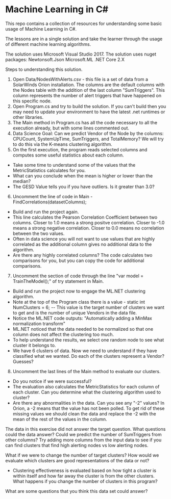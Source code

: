 # Machine Learning in C#

This repo contains a collection of resources for understanding some basic usage of Machine Learning in C#.

The lessons are in a single solution and take the learner through the usage of different machine learning algorithms.

The solution uses Microsoft Visual Studio 2017.
The solution uses nuget packages:
Newtonsoft.Json
Microsoft.ML
.NET Core 2.X

Steps to understanding this solution.

1. Open Data/NodesWithAlerts.csv - this file is a set of data from a SolarWinds Orion installation. The columns are the default columns with the Nodes table with the addition of the last column "SumTriggers".
This column represents the number of alert triggers that have happened on this specific node.
2. Open Program.cs and try to build the solution. If you can't build then you may need to update your environment to have the latest .net runtimes or other libraries.
3. The Main method in Program.cs has all the code necessary to all the execution already, but with some lines commented out.
4. Data Science Goal: Can we predict Vendor of the Node by the columns: CPUCount, SystemUpTime, SumTriggers, and TotalMemory? We will try to do this via the K-means clustering algorithm.
5. On the first execution, the program reads selected columns and computes some useful statistics about each column.
  - Take some time to understand some of the values that the MetricStatistics calculates for you.
  - What can you conclude when the mean is higher or lower than the median?
  - The GESD Value tells you if you have outliers. Is it greater than 3.0?
6. Uncomment the line of code in Main - FindCorrelations(datasetColumns);
  - Build and run the project again.
  - This line calculates the Pearson Correlation Coefficient between two columns. Closer to 1.0 means a strong positve correlation. Closer to -1.0 means a strong negative correlation. Closer to 0.0 means no correlation between the two values.
  - Often in data science you will not want to use values that are highly correlated as the additional column gives no additional data to the algorithm.
  - Are there any highly correlated columns? The code calculates two comparisons for you, but you can copy the code for additional comparisons.
7. Uncomment the section of code through the line "var model = TrainTheModel();" of try statement in Main.
  - Build and run the project now to engage the ML.NET clustering algorithm.
  - Note at the top of the Program class there is a value - static int NumClusters = 6; -- This value is the target number of clusters we want to get and is the number of unique Vendors in the data file.
  - Notice the ML.NET code outputs: "Automatically adding a MinMax normalization transform"
  - ML.NET noticed that the data needed to be normalized so that one column does not affect the clustering too much.
  - To help understand the results, we select one random node to see what cluster it belongs to.
  - We have 6 clusters of data. Now we need to understand if they have classified what we wanted. Do each of the clusters represent a Vendor? Guesses?
8. Uncomment the last lines of the Main method to evaluate our clusters.
  - Do you notice if we were successful?
  - The evaluation also calculates the MetricStatistics for each column of each cluster. Can you determine what the clustering algorithm used to cluster?
  - Are there any abnormalities in the data. Can you see any "-2" values? In Orion, a -2 means that the value has not been polled. To get rid of these missing values we should clean the data and replace the -2 with the mean of the rest of the values in the column.

The data in this exercise did not answer the target question. What questions could the data answer? Could we predict the number of SumTriggers from other columns? Try adding more columns from the input data to see if you can find clusters that find high alerting nodes vs low alerting nodes.

What if we were to change the number of target clusters? How would we evaluate which clusters are good representations of the data or not?

  - Clustering effectiveness is evaluated based on how tight a cluster is within itself and how far away the cluster is from the other clusters. What happens if you change the number of clusters in this program?

What are some questions that you think this data set could answer?
